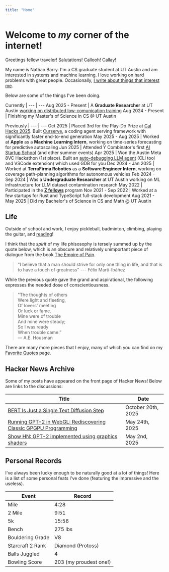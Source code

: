 ```yaml
---
title: "Home"
---
```




# Welcome to *my* corner of the internet!

Greetings fellow traveler! Salutations! Callooh! Callay!

My name is Nathan Barry. I'm a CS graduate student at UT Austin and am interested in systems and machine learning.
I love working on hard problems with great people. Occasionally, [I write about things that interest me](/posts).

Below are some of the things I've been doing.

<div class="timeline-tables">

Currently |
--- | ---
Aug 2025 - Present | A **Graduate Researcher** at UT Austin [working on distributed low-comunication training](/posts/research-log)
Aug 2024 - Present | Finishing my Master's of Science in CS @ UT Austin

Previously |
--- | ---
Oct 2025 | Placed 3rd for the Play-Do Prize at [Cal Hacks 2025](https://www.calhacks.io). Built [Curserve](https://devpost.com/software/curserve), a coding agent serving framework with significantly faster end-to-end generation
May 2025 - Aug 2025 | Worked at **Apple** as a **Machine Learning Intern**, working on time-series forecasting for predictive autoscaling
Jun 2025 | Attended Y Combinator's first [AI Startup School](https://events.ycombinator.com/ai-sus) (and other summer events)
Apr 2025 | Won the Austin Meta 8VC Hackathon (1st place). Built an [auto-debugging LLM agent](https://devpost.com/software/gdbuddy) (CLI tool and VSCode extension) which used GDB for you
Dec 2024 - Jan 2025 | Worked at **TerraFirma Robotics** as a **Software Engineer Intern**, working on coverage path-planning algorithms for autonomous vehicles
Feb 2024 - Sep 2024 | Was a **Undergraduate Researcher** at UT Austin working on ML infrastructure for LLM dataset contamination research
May 2022 | Participated in the **[Z fellows](https://www.zfellows.com)** program
Nov 2021 - Sep 2022 | Worked at a few startups for Rust and TypeScript full-stack development
Aug 2021 - May 2025 | Did my Bachelor's of Science in CS and Math @ UT Austin

</div>

<style>
.timeline-tables table td:first-child,
.timeline-tables table th:first-child {
  width: 110px;
}
</style>



## Life

Outside of school and work, I enjoy pickleball, badminton, climbing, playing the guitar, and [reading](/posts/favorite-books)!

I think that the *spirit* of my life phisosophy is tersely summed up by the quote below, which is an obscure and relatively unimportant piece of dialogue from the book [The Empire of Pain](https://en.wikipedia.org/wiki/Empire_of_Pain).

> "I believe that a man should strive for only one thing in life, and that is to have a touch of greatness"
--- Félix Martí-Ibáñez

While the previous quote gave the grand and aspirational, the following expresses the needed dose of conscientiousness.

> "The thoughts of others\
Were light and fleeting,\
Of lovers' meeting\
Or luck or fame.\
Mine were of trouble\
And mine were steady;\
So I was ready\
When trouble came.”
<br>— A.E. Housman

There are many more pieces that I enjoy, many of which you can find on my [Favorite Quotes](/posts/favorite-quotes) page.



## Hacker News Archive

Some of my posts have appeared on the front page of Hacker News! Below are links to the discussions:

Title | Date
--- | ---
[BERT Is Just a Single Text Diffusion Step](https://news.ycombinator.com/item?id=45644328) | October 20th, 2025
[Running GPT-2 in WebGL: Rediscovering Classic GPGPU Programming](https://news.ycombinator.com/item?id=44109257) | May 24th, 2025
[Show HN: GPT-2 implemented using graphics shaders](https://news.ycombinator.com/item?id=43870998) | May 2nd, 2025



## Personal Records

I've always been lucky enough to be naturally good at a lot of things! Here is a list of some personal feats I've done (featuring the impressive and the useless).

Event | Record
--- | ---
Mile | 4:28
2 Mile | 9:51
5k | 15:56
Bench | 275 lbs
Bouldering Grade | V8
Starcraft 2 Rank | Diamond (Protoss)
Balls Juggled | 4
Bowling Score | 203 (my proudest one!)
